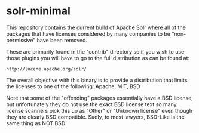 # solr-minimal
This repository contains the current build of Apache Solr where all of the packages
that have licenses considered by many companies to be "non-permissive" have been
removed.

These are primarily found in the "contrib" directory so if you wish to use those
plugins you will have to go to the full distribution as can be found at:


    http://lucene.apache.org/solr/

The overall objective with this binary is to provide a distribution that limits
the licenses to one of the following: Apache, MIT, BSD

Note that some of the "offending" packages essentially have a BSD license, but
unfortunately they do not use the exact BSD license text so many license scanners
pick this up as "Other" or "Unknown license" even though they are clearly BSD
compatible. Sadly, to most lawyers, BSD-Like is the same thing as NOT BSD.
